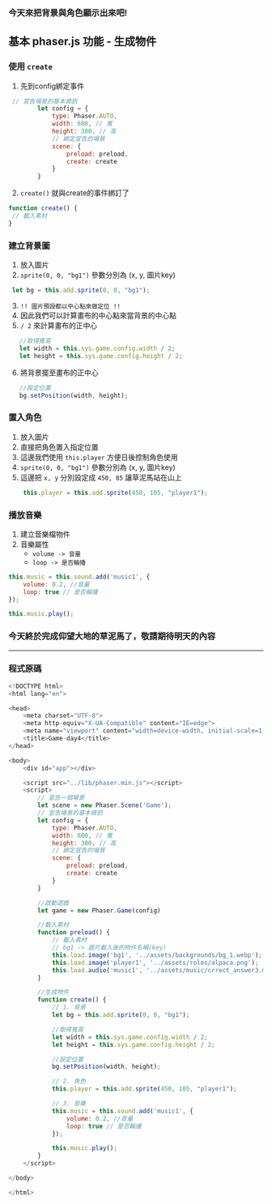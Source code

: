 ### 今天來把背景與角色顯示出來吧!

## 基本 phaser.js 功能 - 生成物件
### 使用 `create`
1. 先到config綁定事件
```javascript
 // 宣告場景的基本資訊
        let config = {
            type: Phaser.AUTO,
            width: 600, // 寬
            height: 300, // 高
            // 綁定宣告的場景
            scene: {
                preload: preload,
                create: create
            }
        }
```
2. `create()` 就與create的事件綁訂了
```javascript
function create() {
 // 載入素材   
}
```

### 建立背景圖
1. 放入圖片
2. `sprite(0, 0, "bg1")` 參數分別為 (x, y, 圖片key)

```javascript
 let bg = this.add.sprite(0, 0, "bg1");
```

3. `!! 圖片預設都以中心點來做定位 !!`
4. 因此我們可以計算畫布的中心點來當背景的中心點
5. `/ 2` 來計算畫布的正中心
 
 ```javascript
    //取得寬高
    let width = this.sys.game.config.width / 2;
    let height = this.sys.game.config.height / 2;
```

6. 將背景擺至畫布的正中心

 ```javascript
    //設定位置
    bg.setPosition(width, height);
```

### 置入角色
1. 放入圖片
2. 直接把角色置入指定位置
3. 這邊我們使用 `this.player` 方便日後控制角色使用
4. `sprite(0, 0, "bg1")` 參數分別為 (x, y, 圖片key)
5. 這邊把 `x, y` 分別設定成 `450, 85` 讓草泥馬站在山上

```javascript
    this.player = this.add.sprite(450, 105, "player1");
```

### 播放音樂
1. 建立音樂檔物件
2. 音樂屬性
   - `volume -> 音量`
   - `loop -> 是否輪播`

```javascript
this.music = this.sound.add('music1', {
    volume: 0.2, //音量
    loop: true // 是否輪播
});

this.music.play();
```

### 今天終於完成仰望大地的草泥馬了，敬請期待明天的內容

---
### 程式原碼
``` javascript
<!DOCTYPE html>
<html lang="en">

<head>
    <meta charset="UTF-8">
    <meta http-equiv="X-UA-Compatible" content="IE=edge">
    <meta name="viewport" content="width=device-width, initial-scale=1.0">
    <title>Game-day4</title>
</head>

<body>
    <div id="app"></div>

    <script src="../lib/phaser.min.js"></script>
    <script>
        // 宣告一個場景
        let scene = new Phaser.Scene('Game');
        // 宣告場景的基本資訊
        let config = {
            type: Phaser.AUTO,
            width: 600, // 寬
            height: 300, // 高
            // 綁定宣告的場景
            scene: {
                preload: preload,
                create: create
            }
        }

        //啟動遊戲
        let game = new Phaser.Game(config)

        //載入素材 
        function preload() {
            // 載入素材   
            // bg1 -> 圖片載入後的物件名稱(key)
            this.load.image('bg1', '../assets/backgrounds/bg_1.webp');
            this.load.image('player1', '../assets/roles/alpaca.png');
            this.load.audio('music1', '../assets/music/crrect_answer3.mp3');
        }

        //生成物件
        function create() {
            // 1. 背景
            let bg = this.add.sprite(0, 0, "bg1");

            //取得寬高
            let width = this.sys.game.config.width / 2;
            let height = this.sys.game.config.height / 2;

            //設定位置
            bg.setPosition(width, height);

            // 2. 角色
            this.player = this.add.sprite(450, 105, "player1");

            // 3. 音樂
            this.music = this.sound.add('music1', {
                volume: 0.2, //音量
                loop: true // 是否輪播
            });

            this.music.play();
        }
    </script>

</body>

</html>
``` 